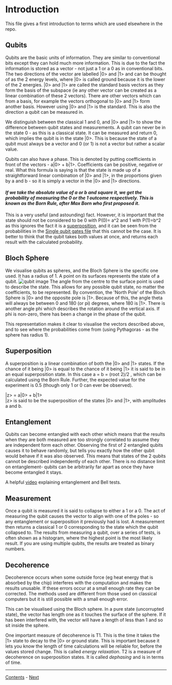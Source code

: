 # Introduction
This file gives a first introduction to terms which are used elsewhere in the repo.

## Qubits
Qubits are the basic units of information. They are similar to conventional bits except they can hold much more information. This is due to the fact the information is stored as a vector - not just a 1 or a 0 as in conventional bits. The two  directions of the vector are labelled |0> and |1> and can be thought of as the 2 energy levels, where |0> is called ground because it is the lower of the 2 energies. |0> and |1> are called the standard basis vectors as they form the basis of the subspace (ie any other vector can be created as a linear combination of these 2 vectors). There are other vectors which can from a basis, for example the vectors orthogonal to |0> and |1> form another basis. However using |0> and |1> is the standard. This is also the direction a qubit can be measured in.

We distinguish between the classical 1 and 0, and |0> and |1> to show the difference between qubit states and measurements. A qubit can never be in the state 0 - as this is a classical state. It can be measured and return 0, which implies the qubit is in the state |0>. This is because the state of a qubit must always be a vector and 0 (or 1) is not a vector but rather a scalar value.

Qubits can also have a phase. This is denoted by putting coefficients in front of the vectors - a|0> + b|1>. Coefficients can be positive, negative or real.
What this formula is saying is that the state is made up of a straightforward linear combination of |0> and |1>, in the proportions given by a and b - so it is simply a vector in the |0> and |1> directions.

#### *If we take the absolute value of a or b and square it, we get the probability of measuring the 0 or the 1 outcome respectively. This is known as the Born Rule, after Max Born who first proposed it.*

This is a very useful (and astounding) fact. However, it is important that the state should not be considered to be 0 with P(0)= a^2 and 1 with P(1)=b^2 as this ignores the fact it is a [superposition](#superposition), and it can be seen from the probabilities in the [Single qubit gates file](Notes/SingleQubitGates.md) that this cannot be the case. It is better to think that the qubit takes both values at once, and returns each result with the calculated probability.


## Bloch Sphere
We visualise qubits as spheres, and the Bloch Sphere is the specific one used. It has a radius of 1. A point on its surfaces represents the state of a qubit.
![qubit image](https://en.wikipedia.org/wiki/Bloch_sphere#/media/File:Bloch_sphere.svg)
The angle from the centre to the surface point is used to describe the state. This allows for any possible qubit state, no matter the coefficients, to be represented. By convention, the 'North Pole' of the Bloch Sphere is |0> and the opposite pole is |1>. Because of this, the angle theta will always be between 0 and 180 (or pi) degrees, where 180 is |1>. There is another angle phi which describes the rotation around the vertical axis. If phi is non-zero, there has been a change in the phase of the qubit.

This representation makes it clear to visualise the vectors described above, and to see where the probabilities come from (using Pythagoras - as the sphere has radius 1).


## Superposition
A superposition is a linear combination of both the |0> and |1> states. If the chance of it being |0> is equal to the chance of it being |1> it is said to be in an equal superposition state. In this case a = b = (root 2)/2 , which can be calculated using the Born Rule. Further, the expected value for the experiment is 0.5 (though only 1 or 0 can ever be observed).

|z> = a|0> + b|1> \
|z> is said to be the superposition of the states |0> and |1>, with amplitudes a and b.

## Entanglement
Qubits can become entangled with each other which means that the results when they are both measured are too strongly correlated to assume they are independent form each other. Observing the first of 2 entangled qubits causes it to behave randomly, but tells you exactly how the other qubit would behave if it was also observed. This means that states of the 2 qubits cannot be described independently of each other. There is no distance limit on entanglement- qubits can be arbitrarily far apart as once they have become entangled it stays.

A helpful [video](https://www.youtube.com/watch?v=ZuvK-od647c) explaining entanglement and Bell tests.


## Measurement
Once a qubit is measured it is said to collapse to either a 1 or a 0. The act of measuring the qubit causes the vector to align with one of the poles - so any entanglement or superposition it previously had is lost. A measurement then returns a classical 1 or 0 corresponding to the state which the qubit collapsed to. The results from measuring a qubit, over a series of tests, is often shown as a histogram, where the highest point is the most likely result. If you are using multiple qubits, the results are treated as binary numbers.

## Decoherence
Decoherence occurs when some outside force (eg heat energy that is absorbed by the chip) interferes with the computation and makes the results unusable. If these errors occur at a small enough rate they can be corrected. The methods used are different from those used on classical computers but it is still possible with a small enough error.

This can be visualised using the Bloch sphere. In a pure state (uncorrupted state), the vector has length one as it touches the surface of the sphere. If it has been interfered with, the vector will have a length of less than 1 and so sit inside the sphere.

One important measure of decoherence is T1. This is the time it takes the |1> state to decay to the |0> or ground state. This is important because it lets you know the length of time calculations will be reliable for, before the values stored change. This is called *energy relaxation*. T2 is a measure of decoherence on superposition states. It is called *dephasing* and is in terms of time.



***
[Contents](../README.md) - [Next](SingleQubitGates.md)
